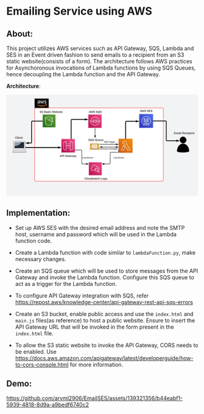 # Emailing Service using AWS
## About:

This project utilizes AWS services such as API Gateway, SQS, Lambda and SES in an Event driven fashion to send emails to a recipient from an S3 static website(consists of a form). The architecture follows AWS practices for Asynchoronous invocations of Lambda functions by using SQS Queues, hence decoupling the Lambda function and the API Gateway.

**Architecture**:

![Alt text](image-1.png)

## Implementation:
- Set up AWS SES with the desired email address and note the SMTP host, username and password which will be used in the Lambda function code.

- Create a Lambda function with code similar to `lambdaFunction.py`, make necessary changes.

- Create an SQS queue which will be used to store messages from the API Gateway and invoke the Lambda function. Configure this SQS queue to act as a trigger for the Lambda function.

- To configure API Gateway integration with SQS, refer https://repost.aws/knowledge-center/api-gateway-rest-api-sqs-errors

- Create an S3 bucket, enable public access and use the `index.html` and `main.js` files(as reference) to host a public website. Ensure to insert the API Gateway URL that will be invoked in the form present in the `index.html` file.

- To allow the S3 static website to invoke the API Gateway, CORS needs to be enabled. Use https://docs.aws.amazon.com/apigateway/latest/developerguide/how-to-cors-console.html for more information.

## Demo:

https://github.com/arvml2906/EmailSES/assets/139321356/b44eabf1-5939-4818-8d9a-a9bedf6740c2
